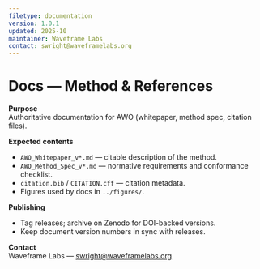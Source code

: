 ```yaml
---
filetype: documentation
version: 1.0.1
updated: 2025-10
maintainer: Waveframe Labs
contact: swright@waveframelabs.org
---
```

# Docs — Method & References

**Purpose**  
Authoritative documentation for AWO (whitepaper, method spec, citation files).

**Expected contents**
- `AWO_Whitepaper_v*.md` — citable description of the method.
- `AWO_Method_Spec_v*.md` — normative requirements and conformance checklist.
- `citation.bib` / `CITATION.cff` — citation metadata.
- Figures used by docs in `../figures/`.

**Publishing**
- Tag releases; archive on Zenodo for DOI-backed versions.
- Keep document version numbers in sync with releases.

**Contact**  
Waveframe Labs — swright@waveframelabs.org
